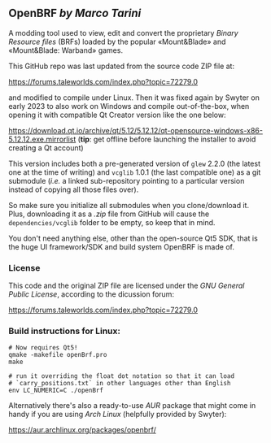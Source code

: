 OpenBRF _by Marco Tarini_
------------------------

A modding tool used to view, edit and convert the proprietary _Binary Resource files_ (BRFs) loaded by the popular «Mount&Blade» and «Mount&Blade: Warband» games.

This GitHub repo was last updated from the source code ZIP file at:

https://forums.taleworlds.com/index.php?topic=72279.0

and modified to compile under Linux. Then it was fixed again by Swyter on early 2023 to also work on Windows and compile out-of-the-box, when opening it with compatible Qt Creator version like the one below:

https://download.qt.io/archive/qt/5.12/5.12.12/qt-opensource-windows-x86-5.12.12.exe.mirrorlist (**tip**: get offline before launching the installer to avoid creating a Qt account)

This version includes both a pre-generated version of `glew` 2.2.0 (the latest one at the time of writing) and `vcglib` 1.0.1 (the last compatible one) as a git submodule (*i.e.* a linked sub-repository pointing to a particular version instead of copying all those files over).

So make sure you initialize all submodules when you clone/download it. Plus, downloading it as a *.zip* file from GitHub will cause the `dependencies/vcglib` folder to be empty, so keep that in mind.

You don't need anything else, other than the open-source Qt5 SDK, that is the huge UI framework/SDK and build system OpenBRF is made of.

### License
This code and the original ZIP file are licensed under the _GNU
General Public License_, according to the dicussion forum:

https://forums.taleworlds.com/index.php?topic=72279.0

### Build instructions for Linux:

    # Now requires Qt5!
    qmake -makefile openBrf.pro
    make
    
    # run it overriding the float dot notation so that it can load
    # `carry_positions.txt` in other languages other than English
    env LC_NUMERIC=C ./openBrf

Alternatively there's also a ready-to-use _AUR_ package that might come in handy if you are using _Arch Linux_ (helpfully provided by Swyter):

https://aur.archlinux.org/packages/openbrf/
